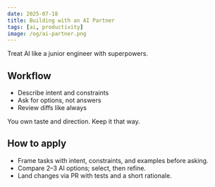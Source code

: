 ```yaml
---
date: 2025-07-18
title: Building with an AI Partner
tags: [ai, productivity]
image: /og/ai-partner.png
---
```


Treat AI like a junior engineer with superpowers.

## Workflow
- Describe intent and constraints
- Ask for options, not answers
- Review diffs like always

You own taste and direction. Keep it that way.

## How to apply
- Frame tasks with intent, constraints, and examples before asking.
- Compare 2–3 AI options; select, then refine.
- Land changes via PR with tests and a short rationale.


